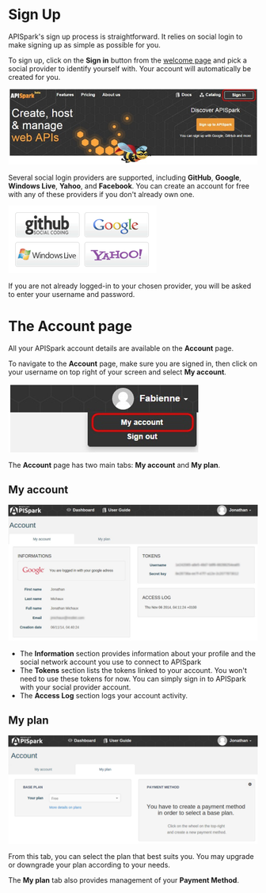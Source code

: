 
# Sign Up

APISpark's sign up process is straightforward. It relies on social login to make signing up as simple as possible for you.

To sign up, click on the **Sign in** button from the [welcome page](https://apispark.com/ "Welcome page")  and pick a social provider to identify yourself with. Your account will automatically be created for you.

![Sign in](images/01.jpg "Sign in")

Several social login providers are supported, including **GitHub**, **Google**, **Windows Live**, **Yahoo**, and **Facebook**. You can create an account for free with any of these providers if you don't already own one.

![Sign in](images/sociallogin.png "Sign in")

If you are not already logged-in to your chosen provider, you will be asked to enter your username and password.

# The Account page

All your APISpark account details are available on the **Account** page.

To navigate to the **Account** page, make sure you are signed in, then click on your username on top right of your screen and select **My account**.

![My account](images/03.jpg "My account")

The **Account** page has two main tabs: **My account** and **My plan**.

## My account

![My account tab](images/myaccount.jpg "My account tab")

 * The **Information** section provides information about your profile and the social network account you use to connect to APISpark  
 * The **Tokens** section lists the tokens linked to your account.
You won't need to use these tokens for now. You can simply sign in to APISpark with your social provider account.  
 * The **Access Log** section logs your account activity.

## My plan

![My plan tab](images/myplan.png "My plan tab")

From this tab, you can select the plan that best suits you. You may upgrade or downgrade your plan according to your needs.

The **My plan** tab also provides management of your **Payment Method**.
